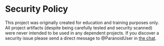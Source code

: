 # Security Policy

This project was originally created for education and training purposes only. All project
artifacts (despite being carefully tested and security scanned) were never intended to be used in
any dependent projects. If you discover a security issue please send a direct message to
@ParanoidUser in [the chat](https://gitter.im/paranoiduser/codewars-handbook).